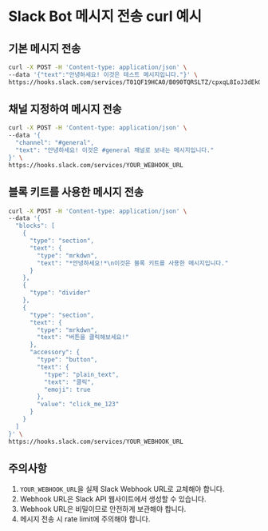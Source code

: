 # Slack Bot 메시지 전송 curl 예시

## 기본 메시지 전송

```bash
curl -X POST -H 'Content-type: application/json' \
--data '{"text":"안녕하세요! 이것은 테스트 메시지입니다."}' \
https://hooks.slack.com/services/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
```

## 채널 지정하여 메시지 전송

```bash
curl -X POST -H 'Content-type: application/json' \
--data '{
  "channel": "#general",
  "text": "안녕하세요! 이것은 #general 채널로 보내는 메시지입니다."
}' \
https://hooks.slack.com/services/YOUR_WEBHOOK_URL
```

## 블록 키트를 사용한 메시지 전송

```bash
curl -X POST -H 'Content-type: application/json' \
--data '{
  "blocks": [
    {
      "type": "section",
      "text": {
        "type": "mrkdwn",
        "text": "*안녕하세요!*\n이것은 블록 키트를 사용한 메시지입니다."
      }
    },
    {
      "type": "divider"
    },
    {
      "type": "section",
      "text": {
        "type": "mrkdwn",
        "text": "버튼을 클릭해보세요!"
      },
      "accessory": {
        "type": "button",
        "text": {
          "type": "plain_text",
          "text": "클릭",
          "emoji": true
        },
        "value": "click_me_123"
      }
    }
  ]
}' \
https://hooks.slack.com/services/YOUR_WEBHOOK_URL
```

## 주의사항

1. `YOUR_WEBHOOK_URL`을 실제 Slack Webhook URL로 교체해야 합니다.
2. Webhook URL은 Slack API 웹사이트에서 생성할 수 있습니다.
3. Webhook URL은 비밀이므로 안전하게 보관해야 합니다.
4. 메시지 전송 시 rate limit에 주의해야 합니다.
